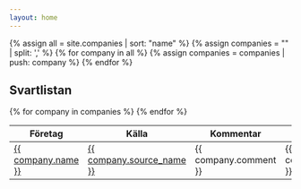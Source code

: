 ```yaml
---
layout: home
---
```


{% assign all = site.companies | sort: "name" %}
{% assign companies = "" | split: ',' %}
{% for company in all %}
		{% assign companies = companies | push: company %}
{% endfor %}

## Svartlistan
  <table class="sortable">
    <thead>
      <tr><th>Företag</th><th>Källa</th><th>Kommentar</th><th>Uppdaterat</th></tr>
    </thead>
    <tbody>
    {% for company in companies %}
      <tr>
        <td markdown="span"><a href="{{ company.website }}">{{ company.name }}</a></td>
        <td markdown="span"><a href="{{ company.source }}">{{ company.source_name }}</a></td>
        <td>{{ company.comment }}</td>
        <td>{{ company.updated_at }}</td>
      </tr>
    {% endfor %}
    </tbody>
  </table>
